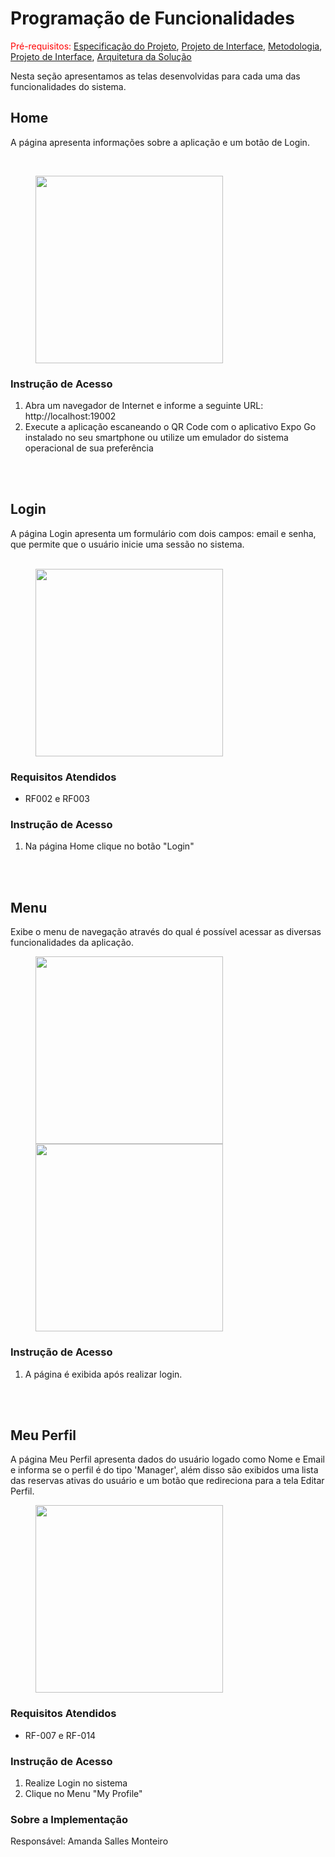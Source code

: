 # Programação de Funcionalidades

<span style="color:red">Pré-requisitos: <a href="2-Especificação do Projeto.md"> Especificação do Projeto</a></span>, <a href="3-Projeto de Interface.md"> Projeto de Interface</a>, <a href="4-Metodologia.md"> Metodologia</a>, <a href="3-Projeto de Interface.md"> Projeto de Interface</a>, <a href="5-Arquitetura da Solução.md"> Arquitetura da Solução</a>

Nesta seção apresentamos as telas desenvolvidas para cada uma das funcionalidades do sistema.

## Home

A página apresenta informações sobre a aplicação e um botão de Login.

<br>

<p>
<img src="img/telas/home.png" width="300px" hspace="40">
</p>

### Instrução de Acesso
1. Abra um navegador de Internet e informe a seguinte URL: http://localhost:19002
2. Execute a aplicação escaneando o QR Code com o aplicativo Expo Go instalado no seu smartphone ou utilize um emulador do sistema operacional de sua preferência

<br><br>

## Login 

A página Login apresenta um formulário com dois campos: email e senha, que permite que o usuário inicie uma sessão no sistema.  
<br>

<p>
<img src="img/telas/login.png" width="300px" hspace="40">
</p>

### Requisitos Atendidos
- RF002 e RF003

### Instrução de Acesso
1. Na página Home clique no botão "Login"

<br><br>

## Menu

Exibe o menu de navegação através do qual é possível acessar as diversas funcionalidades da aplicação.
<br>

<p>
<img src="img/telas/menu-1.png" width="300px" hspace="40">
<img src="img/telas/menu-2.png" width="300px" hspace="40">
</p>

### Instrução de Acesso
1. A página é exibida após realizar login.

<br><br>

## Meu Perfil

A página Meu Perfil apresenta dados do usuário logado como Nome e Email e informa se o perfil é do tipo 'Manager', além disso são exibidos uma lista
das reservas ativas do usuário e um botão que redireciona para a tela Editar Perfil.
<br>

<p>
<img src="img/telas/meu-perfil.png" width="300px" hspace="40">
</p>

### Requisitos Atendidos
- RF-007 e RF-014

### Instrução de Acesso
1. Realize Login no sistema
2. Clique no Menu "My Profile"

### Sobre a Implementação
Responsável: Amanda Salles Monteiro </br>

<br><br>
